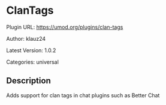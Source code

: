 # ClanTags

Plugin URL: https://umod.org/plugins/clan-tags

Author: klauz24

Latest Version: 1.0.2

Categories: universal

## Description

Adds support for clan tags in chat plugins such as Better Chat

